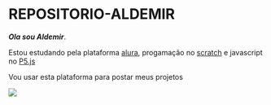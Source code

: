# REPOSITORIO-ALDEMIR
***Ola sou Aldemir***. 

Estou estudando pela plataforma [alura](https://www.alura.com.br/), progamação no [scratch](https://scratch.mit.edu/) e javascript no [P5.js](https://p5js.org/)

Vou usar esta plataforma para postar meus projetos




![](https://media.tenor.com/nz-5u-LMZgEAAAAM/deltarune-dance.gif)
